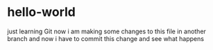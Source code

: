 # hello-world
just learning Git
now i am making some changes to this file in another branch
and now i have to commit this change and see what happens
